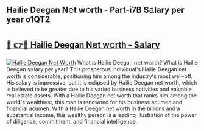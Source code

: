 ## Hailie Deegan N𝚎t w𝚘rth - Part-i7B S𝚊lary per year o1QT2

# <h2><a href="http://gc4z0qy.nevu.top/?p=Hailie+Deegan">🔗 👉🔴 Hailie Deegan N𝚎t w𝚘rth - S𝚊lary</a></h2>

[![Hailie Deegan N𝚎t W𝚘rth](https://i.imgur.com/Oavwk0R.jpeg)](http://gc4z0qy.nevu.top/?p=Hailie+Deegan)
What is Hailie Deegan n𝚎t w𝚘rth? What is Hailie Deegan s𝚊lary per year?
This prosperous individual's Hailie Deegan net worth is considerable, positioning him among the industry's most well-off. His salary is impressive, but it is eclipsed by Hailie Deegan net worth, which is believed to be greater due to his varied business activities and valuable real estate assets. With a Hailie Deegan net worth that ranks him among the world's wealthiest, this man is renowned for his business acumen and financial acumen. With a Hailie Deegan net worth in the billions and a substantial income, this wealthy person is a leading illustration of the power of diligence, commitment, and financial intelligence.
